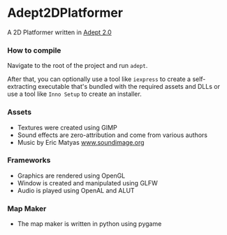 # Adept2DPlatformer
A 2D Platformer written in [Adept 2.0](https://github.com/IsaacShelton/Adept)

### How to compile
Navigate to the root of the project and run
`adept`.

After that, you can optionally use a tool like `iexpress` to create a self-extracting executable that's bundled with the required assets and DLLs or use a tool like `Inno Setup` to create an installer.

### Assets
- Textures were created using GIMP
- Sound effects are zero-attribution and come from various authors
- Music by Eric Matyas www.soundimage.org

### Frameworks
- Graphics are rendered using OpenGL
- Window is created and manipulated using GLFW
- Audio is played using OpenAL and ALUT

### Map Maker
- The map maker is written in python using pygame
